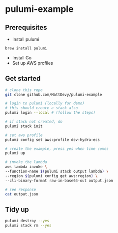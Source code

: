 # pulumi-example

## Prerequisites
- Install pulumi 
```sh
brew install pulumi
```
- Install Go
- Set up AWS profiles

## Get started
```sh
# clone this repo 
git clone github.com/MattDevy/pulumi-example

# login to pulumi (locally for demo)
# this should create a stack also
pulumi login --local # (follow the steps)

# if stack not created, do
pulumi stack init

# set aws profile
pulumi config set aws:profile dev-hydra-ecs

# create the example, press yes when time comes
pulumi up

# invoke the lambda
aws lambda invoke \
--function-name $(pulumi stack output lambda) \
--region $(pulumi config get aws:region) \
--cli-binary-format raw-in-base64-out output.json

# see response
cat output.json
```

## Tidy up
```sh
pulumi destroy --yes
pulumi stack rm --yes
```
